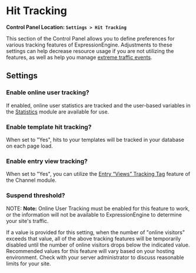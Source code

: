 <!--
    This source file is part of the open source project
    ExpressionEngine User Guide (https://github.com/ExpressionEngine/ExpressionEngine-User-Guide)

    @link      https://expressionengine.com/
    @copyright Copyright (c) 2003-2019, EllisLab Corp. (https://ellislab.com)
    @license   https://expressionengine.com/license Licensed under Apache License, Version 2.0
-->

# Hit Tracking

**Control Panel Location: `Settings > Hit Tracking`**

This section of the Control Panel allows you to define preferences for various tracking features of ExpressionEngine. Adjustments to these settings can help decrease resource usage if you are not utilizing the features, as well as help you manage [extreme traffic events](optimization/handling-extreme-traffic.md).

## Settings

### Enable online user tracking?

If enabled, online user statistics are tracked and the user-based variables in the [Statistics](add-ons/statistics.md) module are available for use.

### Enable template hit tracking?

When set to "Yes", hits to your templates will be tracked in your database on each page load.

### Enable entry view tracking?

When set to "Yes", you can utilize the [Entry “Views” Tracking Tag](channels/entry-tracking.md) feature of the Channel module.

### Suspend threshold?

NOTE: **Note:** Online User Tracking must be enabled for this feature to work, or the information will not be available to ExpressionEngine to determine your site's traffic.

If a value is provided for this setting, when the number of "online visitors" exceeds that value, all of the above tracking features will be temporarily disabled until the number of online visitors drops below the indicated value. Recommended values for this feature will vary based on your hosting environment. Check with your server administrator to discuss reasonable limits for your site.
